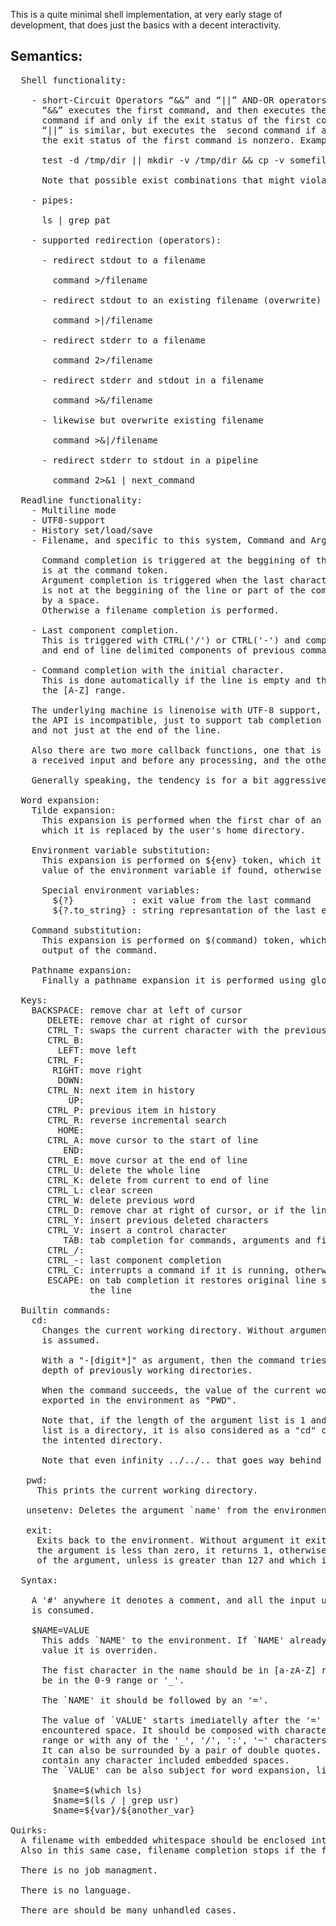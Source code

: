 This is a quite minimal shell implementation, at very early stage of development,
that does just the basics with a decent interactivity.  
  

## Semantics: 
<pre>
  Shell functionality:  
  
    - short-Circuit Operators “&&” and “||” AND-OR operators.  
      “&&” executes the first command, and then executes the second  
      command if and only if the exit status of the first command is zero.   
      “||” is similar, but executes the  second command if and only if   
      the exit status of the first command is nonzero. Example:  
  
      test -d /tmp/dir || mkdir -v /tmp/dir && cp -v somefile /tmp/dir  
  
      Note that possible exist combinations that might violate those semantics.  
  
    - pipes:  
  
      ls | grep pat  
  
    - supported redirection (operators):  
  
      - redirect stdout to a filename  
  
        command >/filename  
  
      - redirect stdout to an existing filename (overwrite)  
  
        command >|/filename  
  
      - redirect stderr to a filename  
  
        command 2>/filename  
  
      - redirect stderr and stdout in a filename  
  
        command >&/filename  
  
      - likewise but overwrite existing filename  
  
        command >&|/filename  
  
      - redirect stderr to stdout in a pipeline  
  
        command 2>&1 | next_command  
  
  Readline functionality:  
    - Multiline mode  
    - UTF8-support  
    - History set/load/save  
    - Filename, and specific to this system, Command and Argument tab completion.  
  
      Command completion is triggered at the beggining of the line or when the cursor  
      is at the command token.  
      Argument completion is triggered when the last character is a dash (-) which it  
      is not at the beggining of the line or part of the command, and it is preceded  
      by a space.  
      Otherwise a filename completion is performed.  
  
    - Last component completion.  
      This is triggered with CTRL('/') or CTRL('-') and completes with the last space  
      and end of line delimited components of previous command lines.  
  
    - Command completion with the initial character.  
      This is done automatically if the line is empty and the first char is at  
      the [A-Z] range.  
  
    The underlying machine is linenoise with UTF-8 support, but in this implementation  
    the API is incompatible, just to support tab completion at any cursor point in the line,  
    and not just at the end of the line.
   
    Also there are two more callback functions, one that is called immediately after
    a received input and before any processing, and the other on a carriage return.  

    Generally speaking, the tendency is for a bit aggressive interaction.  
  
  Word expansion:  
    Tilde expansion:  
      This expansion is performed when the first char of an argument is a '~', and
      which it is replaced by the user's home directory.  
    
    Environment variable substitution:
      This expansion is performed on ${env} token, which it is replaced with the
      value of the environment variable if found, otherwise with an empty string.
    
      Special environment variables:  
        ${?}           : exit value from the last command  
        ${?.to_string} : string represantation of the last exit value  

    Command substitution:  
      This expansion is performed on $(command) token, which it is replaced with the  
      output of the command.  
    
    Pathname expansion:
      Finally a pathname expansion it is performed using glob().
   
  Keys:  
    BACKSPACE: remove char at left of cursor  
       DELETE: remove char at right of cursor  
       CTRL_T: swaps the current character with the previous  
       CTRL_B:  
         LEFT: move left  
       CTRL_F:  
        RIGHT: move right  
         DOWN:  
       CTRL_N: next item in history  
           UP:  
       CTRL_P: previous item in history  
       CTRL_R: reverse incremental search  
         HOME:
       CTRL_A: move cursor to the start of line  
          END:  
       CTRL_E: move cursor at the end of line  
       CTRL_U: delete the whole line  
       CTRL_K: delete from current to end of line  
       CTRL_L: clear screen  
       CTRL_W: delete previous word  
       CTRL_D: remove char at right of cursor, or if the line is empty, act as end-of-file  
       CTRL_Y: insert previous deleted characters  
       CTRL_V: insert a control character  
          TAB: tab completion for commands, arguments and filenames  
       CTRL_/:  
       CTRL_-: last component completion   
       CTRL_C: interrupts a command if it is running, otherwise it adds a line  
       ESCAPE: on tab completion it restores original line state, otherwise it clears  
               the line  

  Builtin commands:  
    cd:  
      Changes the current working directory. Without arguments the user's home directory  
      is assumed.
      
      With a "-[digit*]" as argument, then the command tries to change to the given
      depth of previously working directories.

      When the command succeeds, the value of the current working directory it is
      exported in the environment as "PWD".
      
      Note that, if the length of the argument list is 1 and the first item on the
      list is a directory, it is also considered as a "cd" command and the item it is
      the intented directory.
      
      Note that even infinity ../../.. that goes way behind / it is considered as / (zsh does the same)
   
   pwd:  
     This prints the current working directory.  
   
   unsetenv: Deletes the argument `name' from the environment.  
   
   exit:  
     Exits back to the environment. Without argument it exits with a zero value. If
     the argument is less than zero, it returns 1, otherwise it returns the value
     of the argument, unless is greater than 127 and which in that case it is 127.

  Syntax:  
   
    A '#' anywhere it denotes a comment, and all the input until a new line character
    is consumed.
    
    $NAME=VALUE
      This adds `NAME' to the environment. If `NAME' already exists, the previous
      value it is overriden.
    
      The fist character in the name should be in [a-zA-Z] range. The rest could also
      be in the 0-9 range or '_'.
    
      The `NAME' it should be followed by an '='.  

      The value of `VALUE' starts imediatelly after the '=' and ends up to the first
      encountered space. It should be composed with characters in the [a-zA-z0-9]
      range or with any of the '_', '/', ':', '~' characters.  
      It can also be surrounded by a pair of double quotes. In this case it can
      contain any character included embedded spaces.  
      The `VALUE' can be also subject for word expansion, like:  

        $name=$(which ls)  
        $name=$(ls / | grep usr)  
        $name=${var}/${another_var}  
    
Quirks:  
  A filename with embedded whitespace should be enclosed into double quotes.  
  Also in this same case, filename completion stops if the filename is a directory.  
  
  There is no job managment.  

  There is no language.  
  
  There are should be many unhandled cases.  
</pre>
